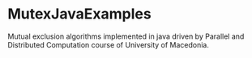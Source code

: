 # MutexJavaExamples
Mutual exclusion algorithms implemented in java driven by Parallel and Distributed Computation course of University of Macedonia.

